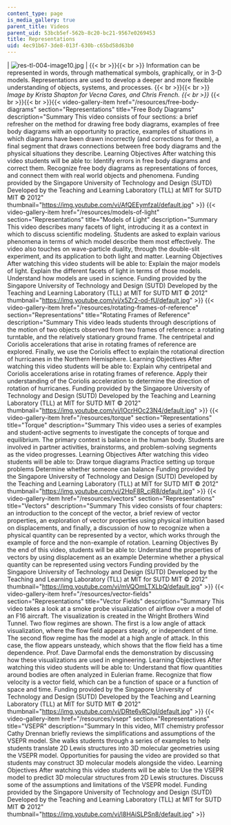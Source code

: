 ```yaml
---
content_type: page
is_media_gallery: true
parent_title: Videos
parent_uid: 53bcb5ef-562b-8c20-bc21-9567e0269453
title: Representations
uid: 4ec91b67-3de8-013f-630b-c65bd58d63b0
---
```


| ![res-tl-004-image10.jpg](BASEURL_PLACEHOLDER/resources/res-tl-004-image10) |  {{< br >}}{{< br >}} Information can be represented in words, through mathematical symbols, graphically, or in 3-D models. Representations are used to develop a deeper and more flexible understanding of objects, systems, and processes. {{< br >}}{{< br >}} _Image by Krista Shapton for Vecna Cares, and Chris French.  {{< br >}}_ {{< br >}}{{< br >}}{{< video-gallery-item href="/resources/free-body-diagrams" section="Representations" title="Free Body Diagrams" description="Summary This video consists of four sections: a brief refresher on the method for drawing free body diagrams, examples of free body diagrams with an opportunity to practice, examples of situations in which diagrams have been drawn incorrectly (and corrections for them), a final segment that draws connections between free body diagrams and the physical situations they describe. Learning Objectives After watching this video students will be able to: Identify errors in free body diagrams and correct them. Recognize free body diagrams as representations of forces, and connect them with real world objects and phenomena. Funding provided by the Singapore University of Technology and Design (SUTD) Developed by the Teaching and Learning Laboratory (TLL) at MIT for SUTD MIT © 2012" thumbnail="https://img.youtube.com/vi/AfQEEymfzaI/default.jpg" >}} {{< video-gallery-item href="/resources/models-of-light" section="Representations" title="Models of Light" description="Summary This video describes many facets of light, introducing it as a context in which to discuss scientific modeling. Students are asked to explain various phenomena in terms of which model describe them most effectively. The video also touches on wave-particle duality, through the double-slit experiment, and its application to both light and matter. Learning Objectives After watching this video students will be able to: Explain the major models of light. Explain the different facets of light in terms of those models. Understand how models are used in science. Funding provided by the Singapore University of Technology and Design (SUTD) Developed by the Teaching and Learning Laboratory (TLL) at MIT for SUTD MIT © 2012" thumbnail="https://img.youtube.com/vi/x5Zr2-od-fU/default.jpg" >}} {{< video-gallery-item href="/resources/rotating-frames-of-reference" section="Representations" title="Rotating Frames of Reference" description="Summary This video leads students through descriptions of the motion of two objects observed from two frames of reference: a rotating turntable, and the relatively stationary ground frame. The centripetal and Coriolis accelerations that arise in rotating frames of reference are explored. Finally, we use the Coriolis effect to explain the rotational direction of hurricanes in the Northern Hemisphere. Learning Objectives After watching this video students will be able to: Explain why centripetal and Coriolis accelerations arise in rotating frames of reference. Apply their understanding of the Coriolis acceleration to determine the direction of rotation of hurricanes. Funding provided by the Singapore University of Technology and Design (SUTD) Developed by the Teaching and Learning Laboratory (TLL) at MIT for SUTD MIT © 2012" thumbnail="https://img.youtube.com/vi/IOcrHOc23N4/default.jpg" >}} {{< video-gallery-item href="/resources/torque" section="Representations" title="Torque" description="Summary This video uses a series of examples and student-active segments to investigate the concepts of torque and equilibrium. The primary context is balance in the human body. Students are involved in partner activities, brainstorms, and problem-solving segments as the video progresses. Learning Objectives After watching this video students will be able to: Draw torque diagrams Practice setting up torque problems Determine whether someone can balance Funding provided by the Singapore University of Technology and Design (SUTD) Developed by the Teaching and Learning Laboratory (TLL) at MIT for SUTD MIT © 2012" thumbnail="https://img.youtube.com/vi/2HpF8R_cjR8/default.jpg" >}} {{< video-gallery-item href="/resources/vectors" section="Representations" title="Vectors" description="Summary This video consists of four chapters: an introduction to the concept of the vector, a brief review of vector properties, an exploration of vector properties using physical intuition based on displacements, and finally, a discussion of how to recognize when a physical quantity can be represented by a vector, which works through the example of force and the non-example of rotation. Learning Objectives By the end of this video, students will be able to: Understand the properties of vectors by using displacement as an example Determine whether a physical quantity can be represented using vectors Funding provided by the Singapore University of Technology and Design (SUTD) Developed by the Teaching and Learning Laboratory (TLL) at MIT for SUTD MIT © 2012" thumbnail="https://img.youtube.com/vi/mVQOmLTXLbQ/default.jpg" >}} {{< video-gallery-item href="/resources/vector-fields" section="Representations" title="Vector Fields" description="Summary This video takes a look at a smoke probe visualization of airflow over a model of an F16 aircraft. The visualization is created in the Wright Brothers Wind Tunnel. Two flow regimes are shown. The first is a low angle of attack visualization, where the flow field appears steady, or independent of time. The second flow regime has the model at a high angle of attack. In this case, the flow appears unsteady, which shows that the flow field has a time dependence. Prof. Dave Darmofal ends the demonstration by discussing how these visualizations are used in engineering. Learning Objectives After watching this video students will be able to: Understand that flow quantities around bodies are often analyzed in Eulerian frame. Recognize that flow velocity is a vector field, which can be a function of space or a function of space and time. Funding provided by the Singapore University of Technology and Design (SUTD) Developed by the Teaching and Learning Laboratory (TLL) at MIT for SUTD MIT © 2012" thumbnail="https://img.youtube.com/vi/DRte6vRCIgI/default.jpg" >}} {{< video-gallery-item href="/resources/vsepr" section="Representations" title="VSEPR" description="Summary In this video, MIT chemistry professor Cathy Drennan briefly reviews the simplifications and assumptions of the VSEPR model. She walks students through a series of examples to help students translate 2D Lewis structures into 3D molecular geometries using the VSEPR model. Opportunities for pausing the video are provided so that students may construct 3D molecular models alongside the video. Learning Objectives After watching this video students will be able to: Use the VSEPR model to predict 3D molecular structures from 2D Lewis structures. Discuss some of the assumptions and limitations of the VSEPR model. Funding provided by the Singapore University of Technology and Design (SUTD) Developed by the Teaching and Learning Laboratory (TLL) at MIT for SUTD MIT © 2012" thumbnail="https://img.youtube.com/vi/l8HAiSLPSn8/default.jpg" >}}